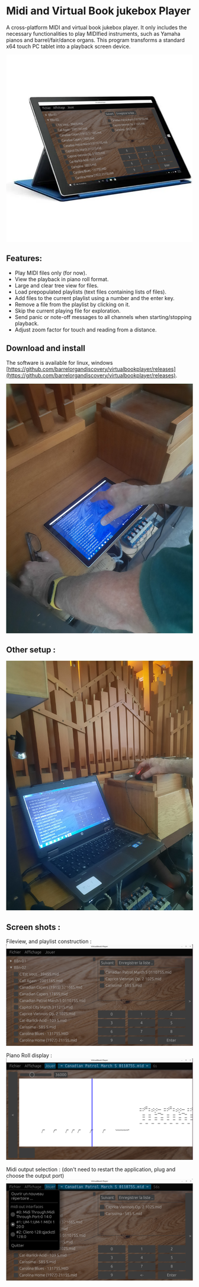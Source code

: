 # Midi and Virtual Book jukebox Player

A cross-platform MIDI and virtual book jukebox player. It only includes the necessary functionalities to play MIDIfied instruments, such as Yamaha pianos and barrel/fair/dance organs. This program transforms a standard x64 touch PC tablet into a playback screen device.

![](doc/tablet.png)

## Features:

- Play MIDI files only (for now).
- View the playback in piano roll format.
- Large and clear tree view for files.
- Load prepopulated playlists (text files containing lists of files).
- Add files to the current playlist using a number and the enter key.
- Remove a file from the playlist by clicking on it.
- Skip the current playing file for exploration.
- Send panic or note-off messages to all channels when starting/stopping playback.
- Adjust zoom factor for touch and reading from a distance.

## Download and install

The software is available for linux, windows [https://github.com/barrelorgandiscovery/virtualbookplayer/releases](https://github.com/barrelorgandiscovery/virtualbookplayer/releases). 

![](doc/20230623_195212.jpg)


## Other setup :

![](doc/20230617_194321.jpg)

## Screen shots :

Fileview, and playlist construction :
![](doc/ss1.png) 

Piano Roll display :
![](doc/ss2.png) 

Midi output selection : (don't need to restart the application, plug and choose the output port)
![](doc/ss3.png) 

